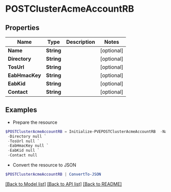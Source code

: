 # POSTClusterAcmeAccountRB
## Properties

Name | Type | Description | Notes
------------ | ------------- | ------------- | -------------
**Name** | **String** |  | [optional] 
**Directory** | **String** |  | [optional] 
**TosUrl** | **String** |  | [optional] 
**EabHmacKey** | **String** |  | [optional] 
**EabKid** | **String** |  | [optional] 
**Contact** | **String** |  | [optional] 

## Examples

- Prepare the resource
```powershell
$POSTClusterAcmeAccountRB = Initialize-PVEPOSTClusterAcmeAccountRB  -Name null `
 -Directory null `
 -TosUrl null `
 -EabHmacKey null `
 -EabKid null `
 -Contact null
```

- Convert the resource to JSON
```powershell
$POSTClusterAcmeAccountRB | ConvertTo-JSON
```

[[Back to Model list]](../README.md#documentation-for-models) [[Back to API list]](../README.md#documentation-for-api-endpoints) [[Back to README]](../README.md)

